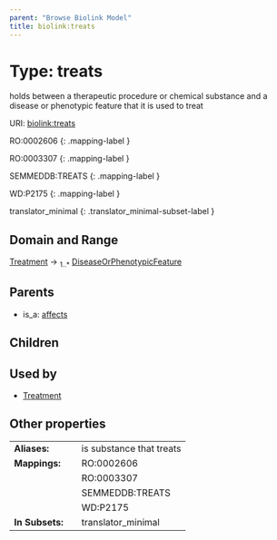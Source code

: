 ```yaml
---
parent: "Browse Biolink Model"
title: biolink:treats
---
```


# Type: treats


holds between a therapeutic procedure or chemical substance and a disease or phenotypic feature that it is used to treat

URI: [biolink:treats](https://w3id.org/biolink/vocab/treats)

RO:0002606
{: .mapping-label }

RO:0003307
{: .mapping-label }

SEMMEDDB:TREATS
{: .mapping-label }

WD:P2175
{: .mapping-label }


translator_minimal
{: .translator_minimal-subset-label }


## Domain and Range

[Treatment](Treatment.md) ->  <sub>1..*</sub> [DiseaseOrPhenotypicFeature](DiseaseOrPhenotypicFeature.md)

## Parents

 *  is_a: [affects](affects.md)

## Children


## Used by

 * [Treatment](Treatment.md)

## Other properties

|  |  |  |
| --- | --- | --- |
| **Aliases:** | | is substance that treats |
| **Mappings:** | | RO:0002606 |
|  | | RO:0003307 |
|  | | SEMMEDDB:TREATS |
|  | | WD:P2175 |
| **In Subsets:** | | translator_minimal |

